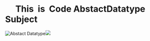 #      **This  is  Code AbstactDatatype**  Subject   

![](https://biomedicalodyssey.blogs.hopkinsmedicine.org/files/2020/02/programming-code-window-GettyImages-1124838925_640.jpg "Abstact Datatype")![](https://www.google.com/url?sa=i&url=https%3A%2F%2Fbigthink.com%2Ftechnology-innovation%2Fcoding-life-skill&psig=AOvVaw2y_ycbmSwlJ1sFnNeNEsVE&ust=1622875868999000&source=images&cd=vfe&ved=0CAIQjRxqFwoTCPiDiOix_fACFQAAAAAdAAAAABAJ)
